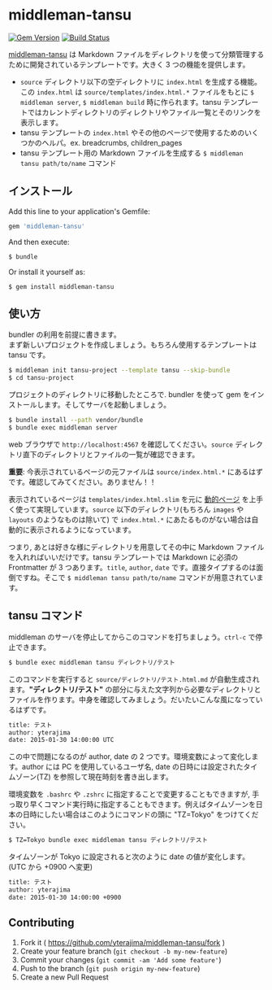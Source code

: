 # middleman-tansu

[![Gem Version](https://badge.fury.io/rb/middleman-tansu.svg)](http://badge.fury.io/rb/middleman-tansu)
[![Build Status](https://travis-ci.org/yterajima/middleman-tansu.svg?branch=develop)](https://travis-ci.org/yterajima/middleman-tansu)

[middleman-tansu](https://github.com/yterajima/middleman-tansu) は Markdown ファイルをディレクトリを使って分類管理するために開発されているテンプレートです。大きく 3 つの機能を提供します。

- `source` ディレクトリ以下の空ディレクトリに `index.html` を生成する機能。この `index.html` は `source/templates/index.html.*` ファイルをもとに `$ middleman server`, `$ middleman build` 時に作られます。tansu テンプレートではカレントディレクトリのディレクトリやファイル一覧とそのリンクを表示します。
- tansu テンプレートの `index.html` やその他のページで使用するためのいくつかのヘルパ。ex. breadcrumbs, children_pages
- tansu テンプレート用の Markdown ファイルを生成する `$ middleman tansu path/to/name` コマンド

## インストール

Add this line to your application's Gemfile:

```ruby
gem 'middleman-tansu'
```

And then execute:

    $ bundle

Or install it yourself as:

    $ gem install middleman-tansu

## 使い方

bundler の利用を前提に書きます。  
まず新しいプロジェクトを作成しましょう。もちろん使用するテンプレートは tansu です。

```sh
$ middleman init tansu-project --template tansu --skip-bundle
$ cd tansu-project
```

プロジェクトのディレクトリに移動したところで. bundler を使って gem をインストールします。そしてサーバを起動しましょう。

```sh
$ bundle install --path vendor/bundle
$ bundle exec middleman server
```

web ブラウザで `http://localhost:4567` を確認してください。`source` ディレクトリ直下のディレクトリとファイルの一覧が確認できます。

__重要__: 今表示されているページの元ファイルは `source/index.html.*` にあるはずです。確認してみてください。ありません！！

表示されているページは `templates/index.html.slim` を元に [動的ページ](https://middlemanapp.com/jp/advanced/dynamic_pages/) を上手く使って実現しています。`source` 以下のディレクトリ(もちろん `images` や `layouts` のようなものは除いて) で `index.html.*` にあたるものがない場合は自動的に表示されるようになっています。

つまり, あとは好きな様にディレクトリを用意してその中に Markdown ファイルを入れればいいだけです。tansu テンプレートでは Markdown に必須の Frontmatter が 3 つあります。`title`, `author`, `date` です。直接タイプするのは面倒ですね。そこで `$ middleman tansu path/to/name` コマンドが用意されています。

## tansu コマンド

middleman のサーバを停止してからこのコマンドを打ちましょう。`ctrl-c` で停止できます。

```sh
$ bundle exec middleman tansu ディレクトリ/テスト
```

このコマンドを実行すると `source/ディレクトリ/テスト.html.md` が自動生成されます。__"ディレクトリ/テスト"__ の部分に与えた文字列から必要なディレクトリとファイルを作ります。中身を確認してみましょう。だいたいこんな風になっているはずです。

```sh
title: テスト
author: yterajima
date: 2015-01-30 14:00:00 UTC
```

この中で問題になるのが author, date の 2 つです。環境変数によって変化します。author には PC を使用しているユーザ名, date の日時には設定されたタイムゾーン(TZ) を参照して現在時刻を書き出します。

環境変数を `.bashrc` や `.zshrc` に指定することで変更することもできますが, 手っ取り早くコマンド実行時に指定することもできます。例えばタイムゾーンを日本の日時にしたい場合はこのようにコマンドの頭に "TZ=Tokyo" をつけてください。

```sh
$ TZ=Tokyo bundle exec middleman tansu ディレクトリ/テスト
```

タイムゾーンが Tokyo に設定されると次のように date の値が変化します。(UTC から +0900 へ変更)

```sh
title: テスト
author: yterajima
date: 2015-01-30 14:00:00 +0900
```

## Contributing

1. Fork it ( https://github.com/yterajima/middleman-tansu/fork )
2. Create your feature branch (`git checkout -b my-new-feature`)
3. Commit your changes (`git commit -am 'Add some feature'`)
4. Push to the branch (`git push origin my-new-feature`)
5. Create a new Pull Request
